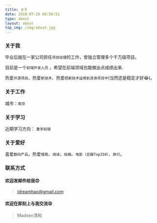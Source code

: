 ```yaml
---
title: 关于
date: 2018-07-29 00:50:51
type: about
layout: about
top_img: /img/about.jpg
---
```


### 关于我

毕业后就在一家公司担任`项目经理`的工作，曾独立管理多个千万级项目。

目前是一个`前端开发人员` ，希望在前端领域也能做出点成绩出来.

热爱`开源项目`、热爱`新技术`、热爱`把新技术运用到具体项目中`(当然还是稳定才好😂)。

### 关于工作
城市：`南京`

### 关于学习
近期学习方向：
`重学前端`


### 关于爱好
喜爱`数码产品`，热爱`慢跑`、`阅读`、`绘画`、`电影（豆瓣Top250）`、`旅行`。

### 联系方式
#### 欢迎发邮件给我😊
>idreamhao@gmail.com
#### 欢迎在即刻上与我交流😝
>Madsen清和



